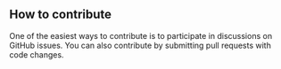 ## How to contribute
One of the easiest ways to contribute is to participate in discussions on GitHub issues. You can also contribute by submitting pull requests with code changes.
